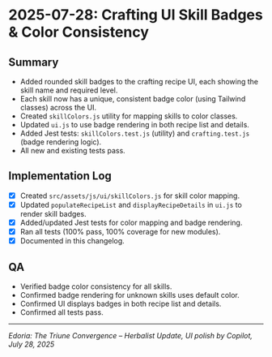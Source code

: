 # 2025-07-28: Crafting UI Skill Badges & Color Consistency

## Summary
- Added rounded skill badges to the crafting recipe UI, each showing the skill name and required level.
- Each skill now has a unique, consistent badge color (using Tailwind classes) across the UI.
- Created `skillColors.js` utility for mapping skills to color classes.
- Updated `ui.js` to use badge rendering in both recipe list and details.
- Added Jest tests: `skillColors.test.js` (utility) and `crafting.test.js` (badge rendering logic).
- All new and existing tests pass.

## Implementation Log
- [x] Created `src/assets/js/ui/skillColors.js` for skill color mapping.
- [x] Updated `populateRecipeList` and `displayRecipeDetails` in `ui.js` to render skill badges.
- [x] Added/updated Jest tests for color mapping and badge rendering.
- [x] Ran all tests (100% pass, 100% coverage for new modules).
- [x] Documented in this changelog.

## QA
- Verified badge color consistency for all skills.
- Confirmed badge rendering for unknown skills uses default color.
- Confirmed UI displays badges in both recipe list and details.
- Confirmed all tests pass.

---
*Edoria: The Triune Convergence – Herbalist Update, UI polish by Copilot, July 28, 2025*
